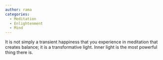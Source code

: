 ```yaml
---
author: rama
categories:
  - Meditation
  - Enlightenment
  - Mind
---
```


It is not simply a transient happiness that you experience in meditation that creates balance; it is a transformative light. Inner light is the most powerful thing there is.
